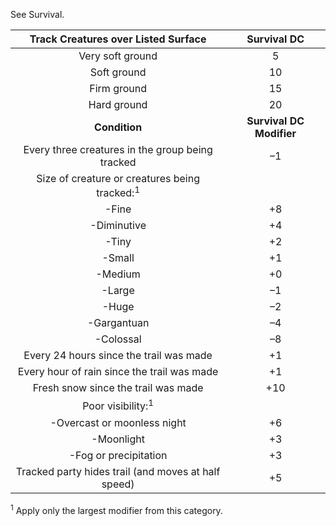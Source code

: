 See Survival.

|         **Track Creatures over Listed Surface**          |     **Survival DC**      |
|:--------------------------------------------------------:|:------------------------:|
|                     Very soft ground                     |            5             |
|                       Soft ground                        |            10            |
|                       Firm ground                        |            15            |
|                       Hard ground                        |            20            |
|                      **Condition**                       | **Survival DC Modifier** |
|     Every three creatures in the group being tracked     |            –1            |
| Size of creature or creatures being tracked:<sup>1</sup> |                          |
|                          -Fine                           |            +8            |
|                       -Diminutive                        |            +4            |
|                          -Tiny                           |            +2            |
|                          -Small                          |            +1            |
|                         -Medium                          |            +0            |
|                          -Large                          |            –1            |
|                          -Huge                           |            –2            |
|                       -Gargantuan                        |            –4            |
|                        -Colossal                         |            –8            |
|         Every 24 hours since the trail was made          |            +1            |
|       Every hour of rain since the trail was made        |            +1            |
|           Fresh snow since the trail was made            |           +10            |
|               Poor visibility:<sup>1</sup>               |                          |
|               -Overcast or moonless night                |            +6            |
|                        -Moonlight                        |            +3            |
|                  -Fog or precipitation                   |            +3            |
|   Tracked party hides trail (and moves at half speed)    |            +5            |

<sup>1</sup> Apply only the largest modifier from this category.